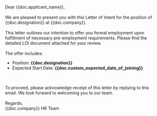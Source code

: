 Dear {{doc.applicant_name}},<br><br>
We are pleased to present you with this Letter of Intent for the position of {{doc.designation}} at {{doc.company}}.<br><br>
This letter outlines our intention to offer you formal employment upon fulfillment of necessary pre-employment requirements. Please find the detailed LOI document attached for your review.<br><br>
The offer includes:<br>
<ul>
    <li>Position: <b>{{doc.designation}}</b></li>
    <li>Expected Start Date: <b>{{doc.custom_expected_date_of_joining}}</b>
</li>
</ul>
<br><br>
To proceed, please acknowledge receipt of this letter by replying to this email. We look forward to welcoming you to our team.<br><br>
Regards,<br>
{{doc.company}} HR Team